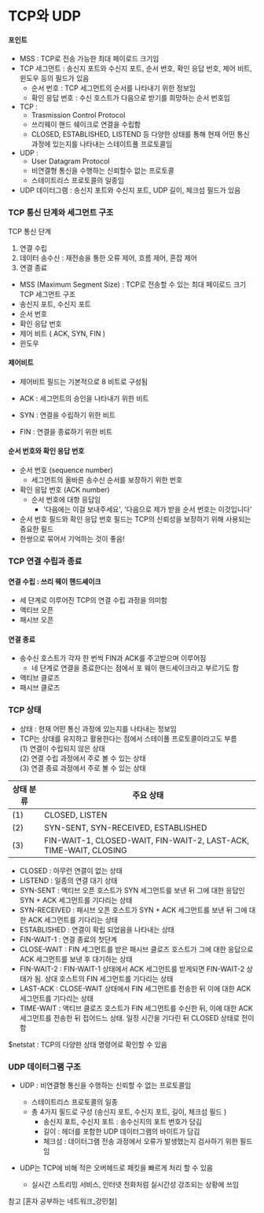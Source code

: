 # TCP와 UDP

#### 포인트

- MSS : TCP로 전송 가능한 최대 페이로드 크기임
- TCP 세그먼트 : 송신지 포트와 수신지 포트, 순서 번호, 확인 응답 번호, 제어 비트, 윈도우 등의 필드가 있음
  - 순서 번호 : TCP 세그먼트의 순서를 나타내기 위한 정보임
  - 확인 응답 번호 : 수신 호스트가 다음으로 받기를 희망하는 순서 번호임
- TCP :
  - Trasmission Control Protocol
  - 쓰리웨이 핸드 쉐이크로 연결을 수립함
  - CLOSED, ESTABLISHED, LISTEND 등 다양한 상태를 통해 현재 어떤 통신 과정에 있는지를 나타내는 스테이트풀 프로토콜임
- UDP :
  - User Datagram Protocol
  - 비연결형 통신을 수행하는 신뢰할수 없는 프로토콜
  - 스테이트리스 프로토콜의 일종임
- UDP 데이터그램 : 송신지 포트와 수신지 포트, UDP 길이, 체크섬 필드가 있음

### TCP 통신 단계와 세그먼트 구조

TCP 통신 단계

1. 연결 수립
2. 데이터 송수신 : 재전송을 통한 오류 제어, 흐름 제어, 혼잡 제어
3. 연결 종료

- MSS (Maximum Segment Size) : TCP로 전송할 수 있는 최대 페이로드 크기
  TCP 세그먼트 구조
- 송신지 포트, 수신지 포트
- 순서 번호
- 확인 응답 번호
- 제어 비트 ( ACK, SYN, FIN )
- 윈도우

#### 제어비트

- 제어비트 필드는 기본적으로 8 비트로 구성됨

- ACK : 세그먼트의 승인을 나타내기 위한 비트
- SYN : 연결을 수립하기 위한 비트
- FIN : 연결을 종료하기 위한 비트

#### 순서 번호와 확인 응답 번호

- 순서 번호 (sequence number)
  - 세그먼트의 올바른 송수신 순서를 보장하기 위한 번호
- 확인 응답 번호 (ACK number)
  - 순서 번호에 대항 응답임
    - '다음에는 이걸 보내주세요', '다음으로 제가 받을 순서 번호는 이것입니다'
- 순서 번호 필드와 확인 응답 번호 필드는 TCP의 신뢰성을 보장하기 위해 사용되는 중요한 필드
- 한쌍으로 묶어서 기억하는 것이 좋음!

### TCP 연결 수립과 종료

#### 연결 수립 : 쓰리 웨이 핸드셰이크

- 세 단계로 이루어진 TCP의 연결 수립 과정을 의미함
- 액티브 오픈
- 패시브 오픈

#### 연결 종료

- 송수신 호스트가 각자 한 번씩 FIN과 ACK를 주고받으며 이루어짐
  - 네 단계로 연결을 종료한다는 점에서 포 웨이 핸드셰이크라고 부르기도 함
- 액티브 클로즈
- 패시브 클로즈

### TCP 상태

- 상태 : 현재 어떤 통신 과정에 있는지를 나타내는 정보임
- TCP는 상태를 유지하고 활용한다는 점에서 스테이풀 프로토콜이라고도 부름 \
  (1) 연결이 수립되지 않은 상태 \
  (2) 연결 수립 과정에서 주로 볼 수 있는 상태 \
  (3) 연결 종료 과정에서 주로 볼 수 있는 상태

| 상태 분류 | 주요 상태                                                         |
| --------- | ----------------------------------------------------------------- |
| (1)       | CLOSED, LISTEN                                                    |
| (2)       | SYN-SENT, SYN-RECEIVED, ESTABLISHED                               |
| (3)       | FIN-WAIT-1, CLOSED-WAIT, FIN-WAIT-2, LAST-ACK, TIME-WAIT, CLOSING |

- CLOSED : 아무런 연결이 없는 상태
- LISTEND : 일종의 연결 대기 상태
- SYN-SENT : 액티브 오픈 호스트가 SYN 세그먼트를 보낸 뒤 그에 대한 응답인 SYN + ACK 세그먼트를 기다리는 상태
- SYN-RECEIVED : 패시브 오픈 호스트가 SYN + ACK 세그먼트를 보낸 뒤 그에 대한 ACK 세그먼트를 기다리는 상태
- ESTABLISHED : 연결이 확립 되었음을 나타내는 상태
- FIN-WAIT-1 : 연결 종료의 첫단계
- CLOSE-WAIT : FIN 세그먼트를 받은 패시브 클로즈 호스트가 그에 대한 응답으로 ACK 세그먼트를 보낸 후 대기하는 상태
- FIN-WAIT-2 : FIN-WAIT-1 상태에서 ACK 세그먼트를 받게되면 FIN-WAIT-2 상태가 됨. 상대 호스트의 FIN 세그먼트를 기다리는 상태
- LAST-ACK : CLOSE-WAIT 상태에서 FIN 세그먼트를 전송한 뒤 이에 대한 ACK 세그먼트를 기다리는 상태
- TIME-WAIT : 액티브 클로즈 호스트가 FIN 세그먼트를 수신한 뒤, 이에 대한 ACK 세그먼트를 전송한 뒤 접어드느 상태. 일정 시간을 기다린 뒤 CLOSED 상태로 전이함

$netstat : TCP의 다양한 상태 명령어로 확인할 수 있음

### UDP 데이터그램 구조

- UDP : 비연결형 통신을 수행하는 신뢰할 수 없는 프로토콜임

  - 스테이트리스 프로토콜의 일종
  - 총 4가지 필드로 구성 (송신지 포트, 수신지 포트, 길이, 체크섬 필드 )
    - 송신지 포트, 수신지 포트 : 송수신지의 포트 번호가 담김
    - 길이 : 헤더를 포함한 UDP 데이터그램의 바이트가 담김
    - 체크섬 : 데이터그램 전송 과정에서 오류가 발생했는지 검사하기 위한 필드임

- UDP는 TCP에 비해 적은 오버헤드로 패킷을 빠르게 처리 할 수 있음
  - 실시간 스트리밍 서비스, 인터넷 전화처럼 실시간성 강조되는 상황에 쓰임

참고 [혼자 공부하는 네트워크_강민철]
